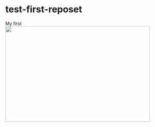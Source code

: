 # test-first-reposet
My first
<img src="https://static.bandainamcoent.eu/high/dragon-ball/dragonball-project-z/00-page-setup/dbzk_game-thumbnail.jpg" style="width: 450px; height: 300px;">
